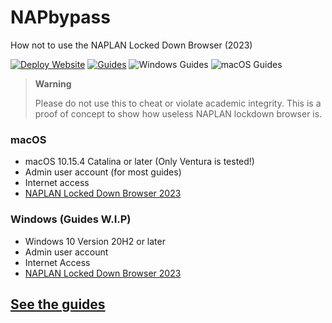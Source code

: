 # NAPbypass
How not to use the NAPLAN Locked Down Browser (2023)

[![Deploy Website](https://github.com/JoshAtticus/NAPbypass/actions/workflows/jekyll-gh-pages.yml/badge.svg)](https://github.com/JoshAtticus/NAPbypass/actions/workflows/jekyll-gh-pages.yml) [![Guides](https://badgen.net/badge/Guides/2/green)](https://joshatticus.is-a.dev/NAPbypass/guides/) ![Windows Guides](https://badgen.net/badge/Windows%20Guides/0/blue?icon=windows) ![macOS Guides](https://badgen.net/badge/macOS%20Guides/2/grey?icon=apple)
> **Warning**
>
> Please do not use this to cheat or violate academic integrity. This is a proof of concept to show how useless NAPLAN lockdown browser is.

### macOS
- macOS 10.15.4 Catalina or later (Only Ventura is tested!)
- Admin user account (for most guides)
- Internet access
- [NAPLAN Locked Down Browser 2023](https://pages.assessform.edu.au/uploads/files/Release/NAP%20Locked%20down%20browser%20-%20Release%20-%205.3.0.pkg)

### Windows (Guides W.I.P)
- Windows 10 Version 20H2 or later
- Admin user account
- Internet Access
- [NAPLAN Locked Down Browser 2023](https://pages.assessform.edu.au/uploads/files/Release/NAP%20Locked%20down%20browser%20-%20Release%20-%205.2.2.msi)

## [See the guides](/guides/index.md)
